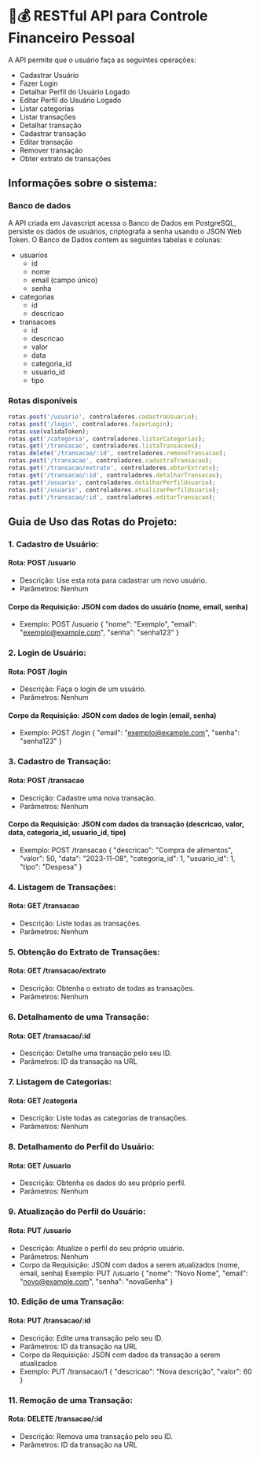 # 🧾💰 RESTful API para Controle Financeiro Pessoal 

A API permite que o usuário faça as seguintes operações:

- Cadastrar Usuário
- Fazer Login
- Detalhar Perfil do Usuário Logado
- Editar Perfil do Usuário Logado
- Listar categorias
- Listar transações
- Detalhar transação
- Cadastrar transação
- Editar transação
- Remover transação
- Obter extrato de transações

## Informações sobre o sistema:

### **Banco de dados**

A API criada em Javascript acessa o Banco de Dados em PostgreSQL, persiste os dados de usuários, criptografa a senha usando o JSON Web Token.
O Banco de Dados contem as seguintes tabelas e colunas:  

- usuarios
  - id
  - nome
  - email (campo único)
  - senha
- categorias
  - id
  - descricao
- transacoes
  - id
  - descricao
  - valor
  - data
  - categoria_id
  - usuario_id
  - tipo

### **Rotas disponíveis**

```javascript
rotas.post('/usuario', controladores.cadastraUsuario);
rotas.post('/login', controladores.fazerLogin);
rotas.use(validaToken);
rotas.get('/categoria', controladores.listarCategorias);
rotas.get('/transacao', controladores.listaTransacoes);
rotas.delete('/transacao/:id', controladores.removeTransacao);
rotas.post('/transacao', controladores.cadastraTransacao);
rotas.get('/transacao/extrato', controladores.obterExtrato);
rotas.get('/transacao/:id', controladores.detalharTransacao);
rotas.get('/usuario', controladores.detalharPerfilUsuario);
rotas.put('/usuario', controladores.atualizarPerfilUsuario);
rotas.put('/transacao/:id', controladores.editarTransacao);
```

## Guia de Uso das Rotas do Projeto:

### 1. Cadastro de Usuário:
   #### Rota: POST /usuario
   - Descrição: Use esta rota para cadastrar um novo usuário.
   - Parâmetros: Nenhum
   #### Corpo da Requisição: JSON com dados do usuário (nome, email, senha)
   - Exemplo: POST /usuario { "nome": "Exemplo", "email": "exemplo@example.com", "senha": "senha123" }

### 2. Login de Usuário:
  #### Rota: POST /login
   - Descrição: Faça o login de um usuário.
   - Parâmetros: Nenhum
   #### Corpo da Requisição: JSON com dados de login (email, senha)
   - Exemplo: POST /login { "email": "exemplo@example.com", "senha": "senha123" }

### 3. Cadastro de Transação:
   #### Rota: POST /transacao
   - Descrição: Cadastre uma nova transação.
   - Parâmetros: Nenhum
   #### Corpo da Requisição: JSON com dados da transação (descricao, valor, data, categoria_id, usuario_id, tipo)
   - Exemplo: POST /transacao { "descricao": "Compra de alimentos", "valor": 50, "data": "2023-11-08", "categoria_id": 1, "usuario_id": 1, "tipo": "Despesa" }

### 4. Listagem de Transações:
   #### Rota: GET /transacao
   - Descrição: Liste todas as transações.
   - Parâmetros: Nenhum

### 5. Obtenção do Extrato de Transações:
   #### Rota: GET /transacao/extrato
   - Descrição: Obtenha o extrato de todas as transações.
   - Parâmetros: Nenhum

### 6. Detalhamento de uma Transação:
   #### Rota: GET /transacao/:id
   - Descrição: Detalhe uma transação pelo seu ID.
   - Parâmetros: ID da transação na URL

### 7. Listagem de Categorias:
   #### Rota: GET /categoria
   - Descrição: Liste todas as categorias de transações.
   - Parâmetros: Nenhum

### 8. Detalhamento do Perfil do Usuário:
   #### Rota: GET /usuario
   - Descrição: Obtenha os dados do seu próprio perfil.
   - Parâmetros: Nenhum

### 9. Atualização do Perfil do Usuário:
   #### Rota: PUT /usuario
   - Descrição: Atualize o perfil do seu próprio usuário.
   - Parâmetros: Nenhum
   - Corpo da Requisição: JSON com dados a serem atualizados (nome, email, senha)
    Exemplo: PUT /usuario { "nome": "Novo Nome", "email": "novo@example.com", "senha": "novaSenha" }

### 10. Edição de uma Transação:
  #### Rota: PUT /transacao/:id
  - Descrição: Edite uma transação pelo seu ID.
  - Parâmetros: ID da transação na URL
  - Corpo da Requisição: JSON com dados da transação a serem atualizados
  - Exemplo: PUT /transacao/1 { "descricao": "Nova descrição", "valor": 60 }

### 11. Remoção de uma Transação:
  #### Rota: DELETE /transacao/:id
  - Descrição: Remova uma transação pelo seu ID.
  - Parâmetros: ID da transação na URL

